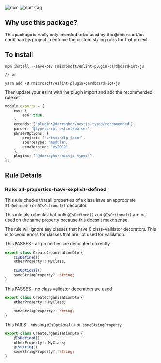 ![npm](https://img.shields.io/npm/v/@microsoft/eslint-plugin-cardboard-iot-js.svg?color=red)
![npm-tag](https://badgen.net/github/tag/darraghoriordan/eslint-plugin-nestjs-typed)

## Why use this package?

This package is really only intended to be used by the @microsoft/iot-cardboard-js project to enforce the custom styling rules for that project.

## To install

```
npm install --save-dev @microsoft/eslint-plugin-cardboard-iot-js

// or

yarn add -D @microsoft/eslint-plugin-cardboard-iot-js
```

Then update your eslint with the plugin import and add the recommended rule set

```ts
module.exports = {
    env: {
        es6: true,
    },
    extends: ["plugin:@darraghor/nestjs-typed/recommended"],
    parser: "@typescript-eslint/parser",
    parserOptions: {
        project: ["./tsconfig.json"],
        sourceType: "module",
        ecmaVersion: "es2019",
    },
    plugins: ["@darraghor/nestjs-typed"],
};
```

## Rule Details

### Rule: all-properties-have-explicit-defined

This rule checks that all properties of a class have an appropriate `@IsDefined()` or `@IsOptional()` decorator.

This rule also checks that both `@IsDefined()` and `@IsOptional()` are not used on the same property because this doesn't make sense.

The rule will ignore any classes that have 0 class-validator decorators. This is to avoid errors for classes that are not used for validation.

This PASSES - all properties are decorated correctly

```ts
export class CreateOrganisationDto {
    @IsDefined()
    otherProperty!: MyClass;

    @IsOptional()
    someStringProperty?: string;
}
```

This PASSES - no class validator decorators are used

```ts
export class CreateOrganisationDto {
    otherProperty!: MyClass;

    someStringProperty?: string;
}
```

This FAILS - missing `@IsOptional()` on `someStringProperty`

```ts
export class CreateOrganisationDto {
    @IsDefined()
    otherProperty!: MyClass;
    @IsString()
    someStringProperty?: string;
}
```
